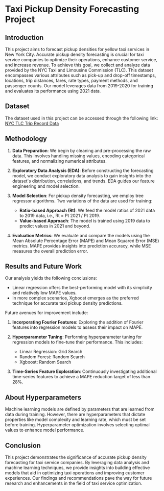 # Taxi Pickup Density Forecasting Project

## Introduction

This project aims to forecast pickup densities for yellow taxi services in New York City. Accurate pickup density forecasting is crucial for taxi service companies to optimize their operations, enhance customer service, and increase revenue. To achieve this goal, we collect and analyze data provided by the NYC Taxi and Limousine Commission (TLC). This dataset encompasses various attributes such as pick-up and drop-off timestamps, locations, trip distances, fares, rate types, payment methods, and passenger counts. Our model leverages data from 2019-2020 for training and evaluates its performance using 2021 data.

## Dataset

The dataset used in this project can be accessed through the following link: [NYC TLC Trip Record Data](https://www1.nyc.gov/site/tlc/about/tlc-trip-record-data.page)

## Methodology

1. **Data Preparation**: We begin by cleaning and pre-processing the raw data. This involves handling missing values, encoding categorical features, and normalizing numerical attributes.

2. **Exploratory Data Analysis (EDA)**: Before constructing the forecasting model, we conduct exploratory data analysis to gain insights into the dataset's distribution, correlations, and trends. EDA guides our feature engineering and model selection.

3. **Model Selection**: For pickup density forecasting, we employ tree regressor algorithms. Two variations of the data are used for training:
   - **Ratio-based Approach (Rt)**: We feed the model ratios of 2021 data to 2019 data, i.e., Rt = Pt 2021 / Pt 2019.
   - **Value-based Approach**: The model is trained using 2019 data to predict values in 2021 and beyond.

4. **Evaluation Metrics**: We evaluate and compare the models using the Mean Absolute Percentage Error (MAPE) and Mean Squared Error (MSE) metrics. MAPE provides insights into prediction accuracy, while MSE measures the overall prediction error.

## Results and Future Work

Our analysis yields the following conclusions:

- Linear regression offers the best-performing model with its simplicity and relatively low MAPE values.
- In more complex scenarios, Xgboost emerges as the preferred technique for accurate taxi pickup density predictions.

Future avenues for improvement include:

1. **Incorporating Fourier Features**: Exploring the addition of Fourier features into regression models to assess their impact on MAPE.

2. **Hyperparameter Tuning**: Performing hyperparameter tuning for regression models to fine-tune their performance. This includes:
   - Linear Regression: Grid Search
   - Random Forest: Random Search
   - Xgboost: Random Search

3. **Time-Series Feature Exploration**: Continuously investigating additional time-series features to achieve a MAPE reduction target of less than 28%.

## About Hyperparameters

Machine learning models are defined by parameters that are learned from data during training. However, there are hyperparameters that dictate properties like model complexity and learning rate, which must be set before training. Hyperparameter optimization involves selecting optimal values to enhance model performance.

## Conclusion

This project demonstrates the significance of accurate pickup density forecasting for taxi service companies. By leveraging data analysis and machine learning techniques, we provide insights into building effective models that aid in optimizing taxi operations and improving customer experiences. Our findings and recommendations pave the way for future research and enhancements in the field of taxi service optimization.
